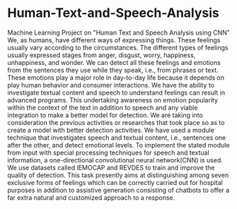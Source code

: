 # Human-Text-and-Speech-Analysis

Machine Learning Project on "Human Text and Speech Analysis using CNN" We, as humans, have different ways of expressing things. These feelings usually vary according to the circumstances. The different types of feelings usually expressed stages from anger, disgust, worry, happiness, unhappiness, and wonder. We can detect all these feelings and emotions from the sentences they use while they speak, i.e., from phrases or text. These emotions play a major role in day-to-day life because it depends on play human behavior and consumer interactions. We have the ability to investigate textual content and speech to understand feelings can result in advanced programs. This undertaking awareness on emotion popularity within the context of the text in addition to speech and any viable integration to make a better model for detection. We are taking into consideration the previous activities or researches that took place so as to create a model with better detection activities. We have used a module technique that investigates speech and textual content, i.e., sentences one after the other, and detect emotional levels. To implement the stated module from input with special processing techniques for speech and textual information, a one-directional convolutional neural network(CNN) is used. We use datasets called IEMOCAP and REVDES to train and improve the quality of detection. This task presently aims at distinguishing among seven exclusive forms of feelings which can be correctly carried out for hospital purposes in addition to assistive generation consisting of chatbots to offer a far extra natural and customized approach to a response.
